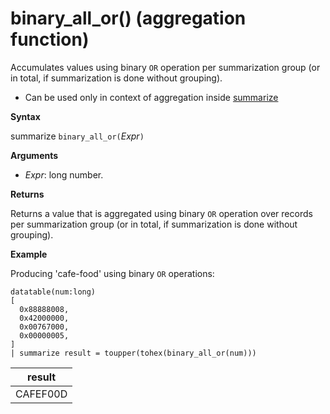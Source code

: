 # binary_all_or() (aggregation function)

Accumulates values using binary `OR` operation per summarization group (or in total, if summarization is done without grouping).

* Can be used only in context of aggregation inside [summarize](summarizeoperator.md)

**Syntax**

summarize `binary_all_or(`*Expr*`)`

**Arguments**

* *Expr*: long number.

**Returns**

Returns a value that is aggregated using binary `OR` operation over  records per summarization group (or in total, if summarization is done without grouping).

**Example**

Producing 'cafe-food' using binary `OR` operations:

<!-- csl: https://help.kusto.windows.net/Samples -->
```
datatable(num:long)
[
  0x88888008,
  0x42000000,
  0x00767000,
  0x00000005, 
]
| summarize result = toupper(tohex(binary_all_or(num)))
```

|result|
|---|
|CAFEF00D|



